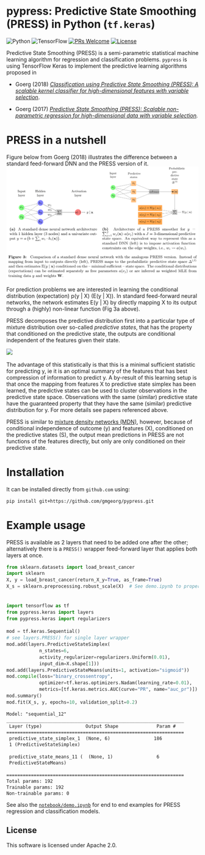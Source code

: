 # pypress: Predictive State Smoothing (PRESS) in Python (`tf.keras`)

![Python](https://img.shields.io/badge/python-3670A0?style=for-the-badge&logo=python&logoColor=ffdd54)
![TensorFlow](https://img.shields.io/badge/TensorFlow-%23FF6F00.svg?style=for-the-badge&logo=TensorFlow&logoColor=white)
[![PRs Welcome](https://img.shields.io/badge/PRs-welcome-brightgreen.svg?style=flat-square)](http://makeapullrequest.com)
[![License](https://img.shields.io/badge/License-Apache_2.0-blue.svg)](https://opensource.org/licenses/Apache-2.0)

Predictive State Smoothing (PRESS) is a semi-parametric statistical machine learning algorithm
for regression and classification problems. `pypress` is using TensorFlow Keras to implement 
the predictive learning algorithms proposed in


* Goerg (2018) *[Classification using Predictive State Smoothing (PRESS): A scalable kernel classifier for high-dimensional features with variable selection](https://research.google/pubs/pub46767/)*.

* Goerg (2017) *[Predictive State Smoothing (PRESS): Scalable non-parametric regression for high-dimensional data with variable selection](https://research.google/pubs/pub46141/).*

# PRESS in a nutshell

Figure below from Goerg (2018) illustrates the difference between a standard feed-forward DNN and the PRESS version of it.
![PRESS architecture](imgs/press_architecture.png)

For prediction problems we are interested in learning the conditional distribution (expectation) p(y | X) (E(y | X)). 
In standard feed-forward neural networks, the network estimates
E(y | X) by directly mapping X to its output through a (highly) non-linear function (Fig 3a above). 

PRESS decomposes the predictive distribution first into a particular type of mixture distribution over so-called *predictive states*, that has the property that conditioned 
on the predictive state, the outputs are conditional independent of the features given their state.

<img src="https://render.githubusercontent.com/render/math?math=p(y \mid X) = \sum_{j=1}^{J} p(y \mid s_j, X) \cdot p(s_j \mid X) = \sum_{j=1}^{J} p(y \mid s_j) \cdot p(s_j \mid X)">

The advantage of this statistically is that this is a minimal sufficient statistic for predicting y, ie it is an optimal summary of the features that has best compression of information to predict y.  A by-result of this learning setup is that once the mapping from features X to predictive state simplex has been learned, the predictive states can be used to cluster observations in the predictive state space. Observations with the same (similar) predictive state have the guaranteed property that they have the same (similar) predictive
distribution for y.  For more details see papers referenced above.

PRESS is similar to [mixture density networks (MDN)](https://publications.aston.ac.uk/id/eprint/373/1/NCRG_94_004.pdf), however, because of conditional independence of outcome (y) and features (X), conditioned on the predictive states (S), the output mean predictions in PRESS are not functions of the features directly, but only are only conditioned on their predictive state.


# Installation

It can be installed directly from `github.com` using:
```
pip install git+https://github.com/gmgeorg/pypress.git
```


# Example usage

PRESS is available as 2 layers that need to be added one after the other; alternatively
there is a `PRESS()` wrapper feed-forward layer that applies both layers at once.


```python
from sklearn.datasets import load_breast_cancer
import sklearn
X, y = load_breast_cancer(return_X_y=True, as_frame=True)
X_s = sklearn.preprocessing.robust_scale(X)  # See demo.ipynb to properly scale X with train/test split


import tensorflow as tf
from pypress.keras import layers
from pypress.keras import regularizers

mod = tf.keras.Sequential()
# see layers.PRESS() for single layer wrapper
mod.add(layers.PredictiveStateSimplex(
            n_states=6,
            activity_regularizer=regularizers.Uniform(0.01),
            input_dim=X.shape[1]))
mod.add(layers.PredictiveStateMeans(units=1, activation="sigmoid"))
mod.compile(loss="binary_crossentropy",
            optimizer=tf.keras.optimizers.Nadam(learning_rate=0.01),
            metrics=[tf.keras.metrics.AUC(curve="PR", name="auc_pr")])
mod.summary()
mod.fit(X_s, y, epochs=10, validation_split=0.2)
```

```
Model: "sequential_12"
_________________________________________________________________
 Layer (type)                Output Shape              Param #
=================================================================
 predictive_state_simplex_1  (None, 6)                186
 1 (PredictiveStateSimplex)

 predictive_state_means_11 (  (None, 1)                6
 PredictiveStateMeans)

=================================================================
Total params: 192
Trainable params: 192
Non-trainable params: 0
```


See also the [`notebook/demo.ipynb`](notebooks/demo.ipynb) for end to end examples for PRESS regression and classification models.


## License

This software is licensed under Apache 2.0.